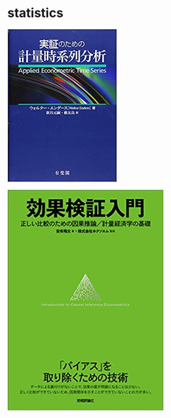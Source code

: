 # statistics
![image](https://raw.githubusercontent.com/owari-taro/statistics/master/img/tsries.jpg)  

![image](https://raw.githubusercontent.com/owari-taro/statistics/master/img/causal_iniference.jpg)

